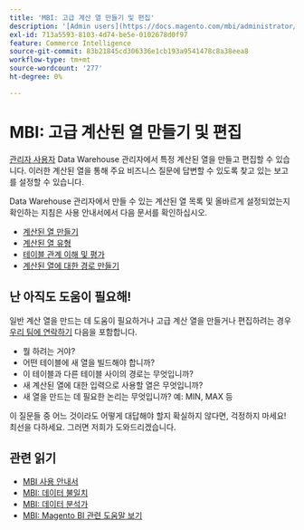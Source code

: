 ```yaml
---
title: 'MBI: 고급 계산 열 만들기 및 편집'
description: '[Admin users](https://docs.magento.com/mbi/administrator/user-management/user-management.html)는 Data Warehouse 관리자에서 특정 계산된 열을 만들고 편집할 수 있습니다. 이러한 계산된 열을 통해 주요 비즈니스 질문에 답변할 수 있도록 찾고 있는 보고를 설정할 수 있습니다.'
exl-id: 713a5593-8103-4d74-be5e-0102678d0f97
feature: Commerce Intelligence
source-git-commit: 83b21845cd306336e1cb193a9541478c8a38eea8
workflow-type: tm+mt
source-wordcount: '277'
ht-degree: 0%

---
```


# MBI: 고급 계산된 열 만들기 및 편집

[관리자 사용자](https://docs.magento.com/mbi/administrator/user-management/user-management.html) Data Warehouse 관리자에서 특정 계산된 열을 만들고 편집할 수 있습니다. 이러한 계산된 열을 통해 주요 비즈니스 질문에 답변할 수 있도록 찾고 있는 보고를 설정할 수 있습니다.

Data Warehouse 관리자에서 만들 수 있는 계산된 열 목록 및 올바르게 설정되었는지 확인하는 지침은 사용 안내서에서 다음 문서를 확인하십시오.

* [계산된 열 만들기](https://docs.magento.com/mbi/data-analyst/data-warehouse-mgr/creating-calculated-columns.html)
* [계산된 열 유형](https://docs.magento.com/mbi/data-analyst/data-warehouse-mgr/calc-column-types.html)
* [테이블 관계 이해 및 평가](https://docs.magento.com/mbi/data-analyst/data-warehouse-mgr/table-relationships.html)
* [계산된 열에 대한 경로 만들기](https://docs.magento.com/mbi/data-analyst/data-warehouse-mgr/create-paths-calc-columns.html)

## 난 아직도 도움이 필요해!

일반 계산 열을 만드는 데 도움이 필요하거나 고급 계산 열을 만들거나 편집하려는 경우 [우리 팀에 연락하기](/help/help-center-guide/help-center/magento-help-center-user-guide.md#submit-ticket) 다음을 포함합니다.

* 뭘 하려는 거야?
* 어떤 테이블에 새 열을 빌드해야 합니까?
* 이 테이블과 다른 테이블 사이의 경로는 무엇입니까?
* 새 계산된 열에 대한 입력으로 사용할 열은 무엇입니까?
* 새 열을 만드는 데 필요한 논리는 무엇입니까? 예: MIN, MAX 등

이 질문들 중 어느 것이라도 어떻게 대답해야 할지 확실하지 않다면, 걱정하지 마세요! 최선을 다하세요. 그러면 저희가 도와드리겠습니다.

## 관련 읽기

* [MBI 사용 안내서](https://docs.magento.com/mbi)
* [MBI: 데이터 불일치](/help/troubleshooting/miscellaneous/mbi-data-discrepancies.md)
* [MBI: 데이터 분석가](https://docs.magento.com/mbi/data-analyst.html)
* [MBI: Magento BI 관련 도움말 보기](https://docs.magento.com/mbi/getting-started/support.html)
